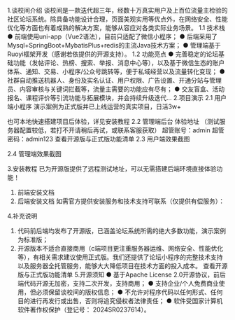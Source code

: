 1.谈校间介绍
谈校间是一款迭代超三年，经数十万真实用户及上百位流量主检验的社区论坛系统。除具备功能设计合理，页面美观实用等优点外，在网络安全、性能优化等方面也有着成熟的解决方案，能够从容应对各类实际业务场景。
1.1 技术栈
● 前端使用uni-app（Vue2语法），目前只适配了微信小程序；
● 后端采用了Mysql+SpringBoot+MybatisPlus+redis的主流Java技术方案；
● 管理端基于Ruoyi框架开发（感谢若依提供的开源支持）。
1.2 功能亮点
● 完善稳定的论坛基础功能（发帖评论、热榜、搜索、举报、消息中心等），以及基于微信生态的账户体系、通知、交易、小程序/公众号跳转等，便于私域经营以及流量转化变现；
● 社群自动推送机器人、身份及实名认证、用户权限、广告设置、开通分站与管理员、内容审核与关键词拦截等，流量主需要的功能应有尽有；
● 交友盲盒、活动报名、课程评价等引流功能与拓展模块，并会持续升级迭代...
2.项目演示
2.1 用户端小程序
演示案例为正式版并已上线运营的真实项目，日活3w+

也可本地快速搭建项目后体验，详见安装教程
2.2 管理端后台
体验地址 （测试服务器配置较低，若打不开请稍后再试，或联系客服获取）
超管账号：admin 超管密码：admin123
查看开源版与正式版功能清单
2.3 用户端效果截图


2.4 管理端效果截图


3.安装教程
已为开源版提供了远程测试地址，可以无需搭建后端环境直接体验功能！
1. 前端安装文档
2. 后端安装文档
如需官方提供安装服务和技术支持可联系（仅提供有偿服务）：

4.补充说明
1. 代码前后端均发布了开源版，已涵盖论坛系统所需的绝大多数功能，演示案例为标准版；
2. 开源版本不适合直接商用（c端项目更注重服务器运维、网络安全、性能优化等），有相关需求建议使用正式版。我们还提供了论坛小程序的完整技术支持以及服务器全托管服务，能够大大降低项目在技术方面的投入成本。
查看开源版与正式版功能清单
5.开源须知
● 基于Apache License 2.0开源协议，前后端代码开源无加密，支持二次开发，支持商用；
● 支持企业/个人免费商业使用，但必须保留谈校间的版权信息；
● 不允许对程序代码以任何形式、任何目的进行再发行或出售，否则将追究侵权者法律责任；
● 软件受国家计算机软件著作权保护（登记号： 2024SR0237614）。